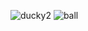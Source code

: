 
![ducky2](https://user-images.githubusercontent.com/107457733/223814823-54421680-0424-49c7-883e-c59b10c61742.gif)
![ball](https://user-images.githubusercontent.com/107457733/223821416-568f0489-84c0-434a-a836-ac8e39a8c88d.gif)
